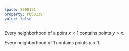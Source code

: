 ```yaml
---
space: S000151
property: P000139
value: false
---
```


Every neighborhood of a point $x<1$ contains points $y>x$.

Every neighborhood of $1$ contains points $y<1$.
